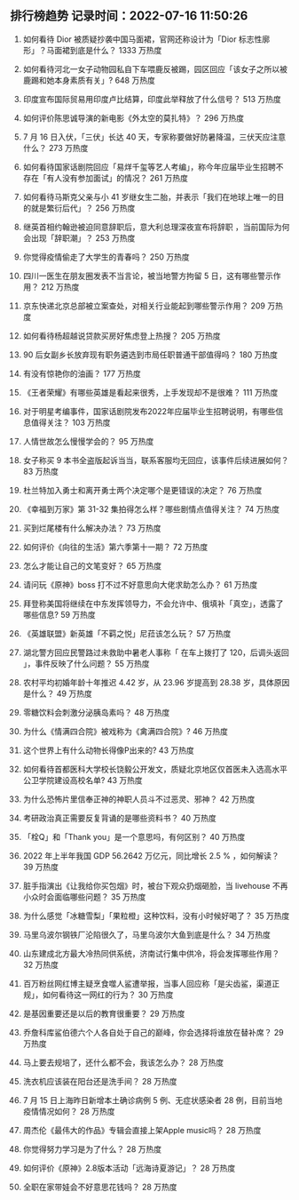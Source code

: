 
## 排行榜趋势 记录时间：2022-07-16 11:50:26
  
  1. 如何看待 Dior 被质疑抄袭中国马面裙，官网还称设计为「Dior 标志性廓形」？马面裙到底是什么？ 1333 万热度
    
  2. 如何看待河北一女子动物园私自下车喂鹿反被踢，园区回应「该女子之所以被鹿踢和她本身素质有关」? 648 万热度
    
  3. 印度宣布国际贸易用印度卢比结算，印度此举释放了什么信号？ 513 万热度
    
  4. 如何评价陈思诚导演的新电影《外太空的莫扎特》？ 296 万热度
    
  5. 7 月 16 日入伏，「三伏」长达 40 天，专家称要做好防暑降温，三伏天应注意什么？ 273 万热度
    
  6. 如何看待国家话剧院回应「易烊千玺等艺人考编」，称今年应届毕业生招聘不存在「有人没有参加面试」的情况？ 261 万热度
    
  7. 如何看待马斯克父亲与小 41 岁继女生二胎，并表示「我们在地球上唯一的目的就是繁衍后代」？ 256 万热度
    
  8. 继英首相约翰逊被迫同意辞职后，意大利总理深夜宣布将辞职 ，当前国际为何会出现「辞职潮」？ 253 万热度
    
  9. 你觉得疫情偷走了大学生的青春吗？ 250 万热度
    
  10. 四川一医生在朋友圈发表不当言论，被当地警方拘留 5 日，这有哪些警示作用？ 212 万热度
    
  11. 京东快递北京总部被立案查处，对相关行业能起到哪些警示作用？ 209 万热度
    
  12. 如何看待杨超越说贷款买房好焦虑登上热搜？ 205 万热度
    
  13. 90 后女副乡长放弃现有职务遴选到市局任职普通干部值得吗？ 180 万热度
    
  14. 有没有惊艳你的油画？ 177 万热度
    
  15. 《王者荣耀》有哪些英雄是看起来很秀，上手发现却不是很难？ 111 万热度
    
  16. 对于明星考编事件，国家话剧院发布2022年应届毕业生招聘说明，有哪些信息值得关注？ 103 万热度
    
  17. 人情世故怎么慢慢学会的？ 95 万热度
    
  18. 女子称买 9 本书全盗版起诉当当，联系客服均无回应，该事件后续进展如何？ 83 万热度
    
  19. 杜兰特加入勇士和离开勇士两个决定哪个是更错误的决定？ 76 万热度
    
  20. 《幸福到万家》第 31-32 集拍得怎么样？哪些剧情点值得关注？ 74 万热度
    
  21. 买到烂尾楼有什么解决办法？ 73 万热度
    
  22. 如何评价《向往的生活》第六季第十一期？ 72 万热度
    
  23. 怎么才能让自己的文笔变好？ 65 万热度
    
  24. 请问玩《原神》boss 打不过不好意思向大佬求助怎么办？ 61 万热度
    
  25. 拜登称美国将继续在中东发挥领导力，不会允许中、俄填补「真空」，透露了哪些信息? 59 万热度
    
  26. 《英雄联盟》新英雄「不羁之悦」尼菈该怎么玩？ 57 万热度
    
  27. 湖北警方回应民警路过未救助中暑老人事称「 在车上拨打了 120，后调头返回 」，事件反映了什么问题？ 55 万热度
    
  28. 农村平均初婚年龄十年推迟 4.42 岁，从 23.96 岁提高到 28.38 岁，具体原因是什么？ 49 万热度
    
  29. 零糖饮料会刺激分泌胰岛素吗？ 48 万热度
    
  30. 为什么《情满四合院》被戏称为《禽满四合院》? 46 万热度
    
  31. 这个世界上有什么动物长得像P出来的? 43 万热度
    
  32. 如何看待首都医科大学校长饶毅公开发文，质疑北京地区仅首医未入选高水平公卫学院建设高校名单? 43 万热度
    
  33. 为什么恐怖片里信奉正神的神职人员斗不过恶灵、邪神？ 42 万热度
    
  34. 考研政治真正需要反复背诵的是哪些资料书？ 40 万热度
    
  35. 「栓Q」和「Thank you」是一个意思吗，有何区别？ 40 万热度
    
  36. 2022 年上半年我国 GDP 56.2642 万亿元，同比增长 2.5 % ，如何解读？ 39 万热度
    
  37. 脏手指演出《让我给你买包烟》时，被台下观众扔烟砸脸，当 livehouse 不再小众时会面临哪些问题？ 35 万热度
    
  38. 为什么感觉「冰糖雪梨」「果粒橙」这种饮料，没有小时候好喝了？ 35 万热度
    
  39. 马里乌波尔钢铁厂沦陷很久了，马里乌波尔大鱼到底是什么？ 34 万热度
    
  40. 山东建成北方最大冷热同供系统，济南试行集中供冷，将会发挥哪些作用？ 32 万热度
    
  41. 百万粉丝网红博主疑烹食噬人鲨遭举报，当事人回应称「是尖齿鲨，渠道正规」，如何看待这一网红的行为？ 30 万热度
    
  42. 是基因重要还是以后的教育很重要？ 29 万热度
    
  43. 乔詹科库鲨伯德六个人各自处于自己的巅峰，你会选择将谁放在替补席？ 29 万热度
    
  44. 马上要去规培了，还什么都不会，我该怎么办？ 28 万热度
    
  45. 洗衣机应该装在阳台还是洗手间？ 28 万热度
    
  46. 7 月 15 日上海昨日新增本土确诊病例 5 例、无症状感染者 28 例，目前当地疫情情况如何？ 28 万热度
    
  47. 周杰伦《最伟大的作品》专辑会直接上架Apple music吗？ 28 万热度
    
  48. 你觉得努力学习是为了什么？ 28 万热度
    
  49. 如何评价《原神》2.8版本活动「远海诗夏游记」？ 28 万热度
    
  50. 全职在家带娃会不好意思花钱吗？ 28 万热度
    
